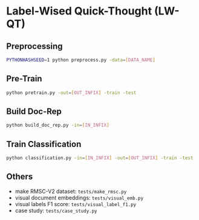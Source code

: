 # Label-Wised Quick-Thought (LW-QT)

## Preprocessing
``` bash
PYTHONHASHSEED=1 python preprocess.py -data=[DATA_NAME]
```

## Pre-Train
``` bash
python pretrain.py -out=[OUT_INFIX] -train -test
```

## Build Doc-Rep
``` bash
python build_doc_rep.py -in=[IN_INFIX]
```

## Train Classification
``` bash
python classification.py -in=[IN_INFIX] -out=[OUT_INFIX] -train -test
```

## Others

- make RMSC-V2 dataset: `tests/make_rmsc.py`
- visual document embeddings: `tests/visual_emb.py`
- visual labels F1 score: `tests/visual_label_f1.py`
- case study: `tests/case_study.py`
